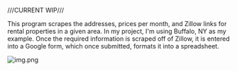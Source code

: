///CURRENT WIP///

This program scrapes the addresses, prices per month, and Zillow links for rental properties in a given area. In my
project, I'm using Buffalo, NY as my example. Once the required information is scraped off of Zillow, it is entered into
a Google form, which once submitted, formats it into a spreadsheet.

![img.png](https://github.com/SauerVonKraut/Rental-Research-/blob/main/form_screenshot.png)